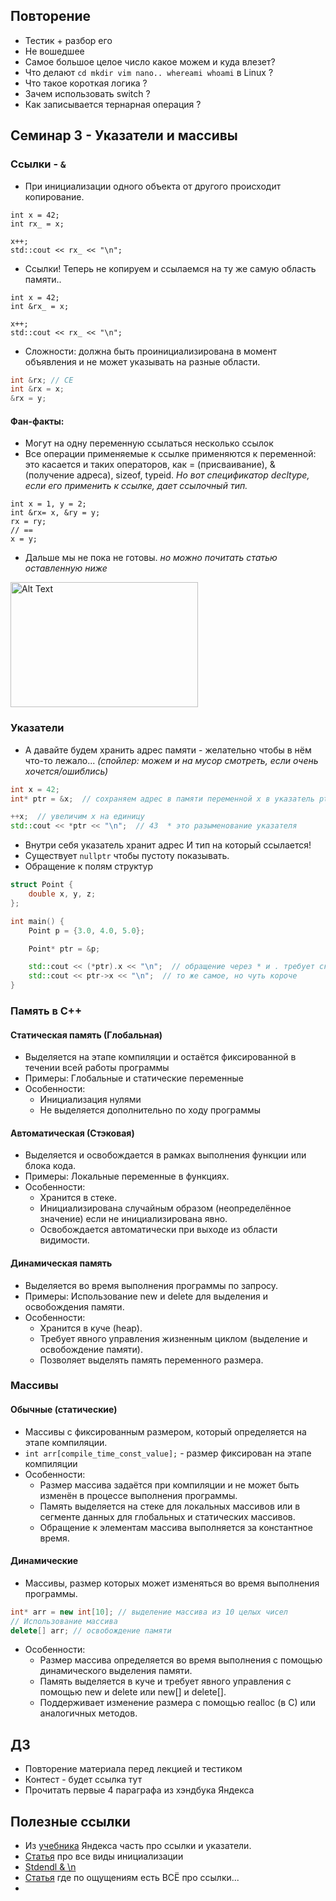 ## Повторение
  - Тестик + разбор его
  - Не вошедшее
  - Самое большое целое число какое можем и куда влезет?
  - Что делают `cd mkdir vim nano.. whereami whoami` в Linux ?
  - Что такое короткая логика ?
  - Зачем использовать switch ?
  - Как записывается тернарная операция ?
    
## Семинар 3 - Указатели и массивы

### Ссылки -  `&`
  - При инициализации одного объекта от другого происходит копирование.
```с++
int x = 42;
int rx_ = x;

x++;
std::cout << rx_ << "\n";
```
  - Cсылки! Теперь не копируем и ссылаемся на ту же самую область памяти..
```с++
int x = 42;
int &rx_ = x;

x++;
std::cout << rx_ << "\n";
```
  - Сложности: должна быть проинициализирована в момент объявления и не может указывать на разные области.
```c++
int &rx; // CE
int &rx = x;
&rx = y;
```
  #### Фан-факты:
  - Могут на одну переменную ссылаться несколько ссылок
  - Все операции применяемые к ссылке применяются к переменной: это касается и таких операторов, как = (присваивание), & (получение адреса), sizeof, typeid. _Но вот спецификатор decltype, если его применить к ссылке, дает ссылочный тип._
```с++
int x = 1, y = 2;
int &rx= x, &ry = y;
rx = ry;
// ==
x = y;
```
  - Дальше мы не пока не готовы.  _но можно почитать статью оставленную ниже_
<img src="https://github.com/user-attachments/assets/249f1294-50fc-43a3-8d10-38a3cc0c47a1" alt="Alt Text" width="300" height="200">

### Указатели
  - А давайте будем хранить адрес памяти - желательно чтобы в нём что-то лежало... _(спойлер: можем и на мусор смотреть, если очень хочется/ошиблись)_
```c++
int x = 42;
int* ptr = &x;  // сохраняем адрес в памяти переменной x в указатель ptr

++x;  // увеличим x на единицу
std::cout << *ptr << "\n";  // 43  * это разыменование указателя
```  
  - Внутри себя указатель хранит адрес И тип на который ссылается!
  - Существует `nullptr` чтобы пустоту показывать.
  - Обращение к полям структур
```c++
struct Point {
    double x, y, z;
};

int main() {
    Point p = {3.0, 4.0, 5.0};

    Point* ptr = &p;

    std::cout << (*ptr).x << "\n";  // обращение через * и . требует скобок
    std::cout << ptr->x << "\n";  // то же самое, но чуть короче
}
```
### Память в С++
#### Статическая память (Глобальная)
  - Выделяется на этапе компиляции и остаётся фиксированной в течении всей работы программы
  - Примеры: Глобальные и статические переменные
  - Особенности:
    - Инициализация нулями
    - Не выделяется дополнительно по ходу программы
#### Автоматическая (Стэковая)
  - Выделяется и освобождается в рамках выполнения функции или блока кода.
  - Примеры: Локальные переменные в функциях.
  - Особенности:
    - Хранится в стеке.
    - Инициализирована случайным образом (неопределённое значение) если не инициализирована явно.
    - Освобождается автоматически при выходе из области видимости.
#### Динамическая память
  - Выделяется во время выполнения программы по запросу.
  - Примеры: Использование new и delete для выделения и освобождения памяти.
  - Особенности:
    - Хранится в куче (heap).
    - Требует явного управления жизненным циклом (выделение и освобождение памяти).
    - Позволяет выделять память переменного размера.

### Массивы
#### Обычные (статические)
  - Массивы с фиксированным размером, который определяется на этапе компиляции.
  - `int arr[compile_time_const_value];` - размер фиксирован на этапе компиляции
  - Особенности:
    - Размер массива задаётся при компиляции и не может быть изменён в процессе выполнения программы.
    - Память выделяется на стеке для локальных массивов или в сегменте данных для глобальных и статических массивов.
    - Обращение к элементам массива выполняется за константное время.
#### Динамические
  - Массивы, размер которых может изменяться во время выполнения программы.
```c++
int* arr = new int[10]; // выделение массива из 10 целых чисел
// Использование массива
delete[] arr; // освобождение памяти
```
  - Особенности:
    - Размер массива определяется во время выполнения с помощью динамического выделения памяти.
    - Память выделяется в куче и требует явного управления с помощью new и delete или new[] и delete[].
    - Поддерживает изменение размера с помощью realloc (в C) или аналогичных методов.

## ДЗ 
  - Повторение материала перед лекцией и тестиком
  - Контест - будет ссылка тут
  - Прочитать первые 4 параграфа из хэндбука Яндекса
## Полезные ссылки
  - Из [учебника](https://education.yandex.ru/handbook/cpp/article/references-pointers-const) Яндекса часть про ссылки и указатели.
  - [Статья](https://habr.com/ru/companies/jugru/articles/469465/) про все виды инициализации
  - [Stdendl & \n](https://stackoverflow.com/questions/213907/stdendl-vs-n)
  - [Статья](https://habr.com/ru/articles/646005/) где по ощущениям есть ВСЁ про ссылки...
  - 
